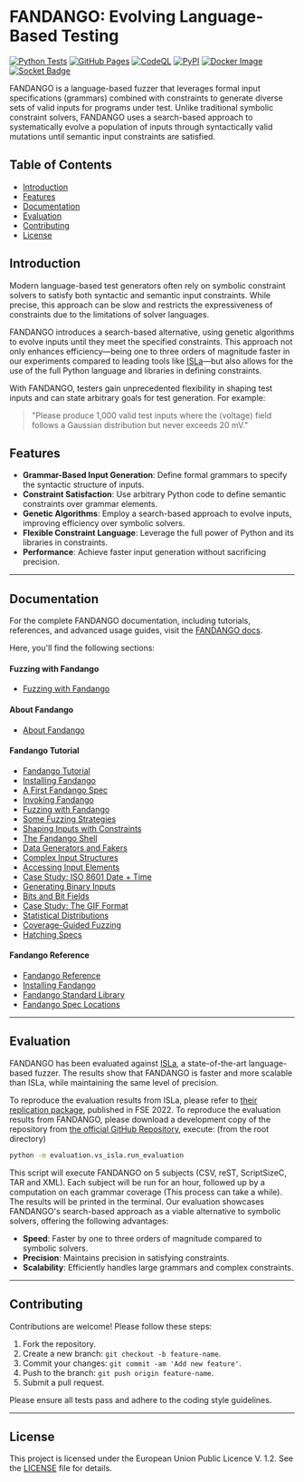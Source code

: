 # FANDANGO: Evolving Language-Based Testing

[![Python Tests](https://github.com/fandango-fuzzer/fandango/actions/workflows/python-tests.yml/badge.svg)](https://github.com/fandango-fuzzer/fandango/actions/workflows/python-tests.yml)
[![GitHub Pages](https://github.com/fandango-fuzzer/fandango/actions/workflows/deploy-book.yml/badge.svg)](https://github.com/fandango-fuzzer/fandango/actions/workflows/deploy-book.yml)
[![CodeQL](https://github.com/fandango-fuzzer/fandango/actions/workflows/github-code-scanning/codeql/badge.svg)](https://github.com/fandango-fuzzer/fandango/actions/workflows/github-code-scanning/codeql)
[![PyPI](https://github.com/fandango-fuzzer/fandango/actions/workflows/deploy-pypi.yml/badge.svg)](https://github.com/fandango-fuzzer/fandango/actions/workflows/deploy-pypi.yml)
[![Docker Image](https://github.com/fandango-fuzzer/fandango/actions/workflows/deploy-docker.yml/badge.svg)](https://github.com/fandango-fuzzer/fandango/actions/workflows/deploy-docker.yml)
[![Socket Badge](https://socket.dev/api/badge/pypi/package/fandango-fuzzer/0.1.0?artifact_id=tar-gz)](https://socket.dev/pypi/package/fandango-fuzzer/overview/0.1.0/tar-gz)

FANDANGO is a language-based fuzzer that leverages formal input specifications (grammars) combined with constraints to generate diverse sets of valid inputs for programs under test. Unlike traditional symbolic constraint solvers, FANDANGO uses a search-based approach to systematically evolve a population of inputs through syntactically valid mutations until semantic input constraints are satisfied.

## Table of Contents

- [Introduction](#introduction)
- [Features](#features)
- [Documentation](#documentation)
- [Evaluation](#evaluation)
- [Contributing](#contributing)
- [License](#license)

## Introduction

Modern language-based test generators often rely on symbolic constraint solvers to satisfy both syntactic and semantic input constraints. While precise, this approach can be slow and restricts the expressiveness of constraints due to the limitations of solver languages.

FANDANGO introduces a search-based alternative, using genetic algorithms to evolve inputs until they meet the specified constraints. This approach not only enhances efficiency—being one to three orders of magnitude faster in our experiments compared to leading tools like [ISLa](https://github.com/rindPHI/isla/tree/ESEC_FSE_22)—but also allows for the use of the full Python language and libraries in defining constraints.

With FANDANGO, testers gain unprecedented flexibility in shaping test inputs and can state arbitrary goals for test generation. For example:

> "Please produce 1,000 valid test inputs where the ⟨voltage⟩ field follows a Gaussian distribution but never exceeds 20 mV."

## Features

- **Grammar-Based Input Generation**: Define formal grammars to specify the syntactic structure of inputs.
- **Constraint Satisfaction**: Use arbitrary Python code to define semantic constraints over grammar elements.
- **Genetic Algorithms**: Employ a search-based approach to evolve inputs, improving efficiency over symbolic solvers.
- **Flexible Constraint Language**: Leverage the full power of Python and its libraries in constraints.
- **Performance**: Achieve faster input generation without sacrificing precision.

---

## Documentation

For the complete FANDANGO documentation, including tutorials, references, and advanced usage guides, visit the [FANDANGO docs](https://fandango-fuzzer.github.io/Intro.html).

Here, you'll find the following sections:

#### Fuzzing with Fandango
   - [Fuzzing with Fandango](https://fandango-fuzzer.github.io/Intro.html)
#### About Fandango
   - [About Fandango](https://fandango-fuzzer.github.io/About.html)
#### Fandango Tutorial
  - [Fandango Tutorial](https://fandango-fuzzer.github.io/Tutorial.html)
  - [Installing Fandango](https://fandango-fuzzer.github.io/Installing.html)
  - [A First Fandango Spec](https://fandango-fuzzer.github.io/FirstSpec.html)
  - [Invoking Fandango](https://fandango-fuzzer.github.io/Invoking.html)
  - [Fuzzing with Fandango](https://fandango-fuzzer.github.io/Fuzzing.html)
  - [Some Fuzzing Strategies](https://fandango-fuzzer.github.io/Strategies.html)
  - [Shaping Inputs with Constraints](https://fandango-fuzzer.github.io/Constraints.html)
  - [The Fandango Shell](https://fandango-fuzzer.github.io/Shell.html)
  - [Data Generators and Fakers](https://fandango-fuzzer.github.io/Generators.html)
  - [Complex Input Structures](https://fandango-fuzzer.github.io/Recursive.html)
  - [Accessing Input Elements](https://fandango-fuzzer.github.io/Paths.html)
  - [Case Study: ISO 8601 Date + Time](https://fandango-fuzzer.github.io/ISO8601.html)
  - [Generating Binary Inputs](https://fandango-fuzzer.github.io/Binary.html)
  - [Bits and Bit Fields](https://fandango-fuzzer.github.io/Bits.html)
  - [Case Study: The GIF Format](https://fandango-fuzzer.github.io/Gif.html)
  - [Statistical Distributions](https://fandango-fuzzer.github.io/Distributions.html)
  - [Coverage-Guided Fuzzing](https://fandango-fuzzer.github.io/Whitebox.html)
  - [Hatching Specs](https://fandango-fuzzer.github.io/Hatching.html)
#### Fandango Reference
  - [Fandango Reference](https://fandango-fuzzer.github.io/Reference.html)
  - [Installing Fandango](https://fandango-fuzzer.github.io/Installing.html)
  - [Fandango Standard Library](https://fandango-fuzzer.github.io/Stdlib.html)
  - [Fandango Spec Locations](https://fandango-fuzzer.github.io/Including.html)

---

## Evaluation

FANDANGO has been evaluated against [ISLa](https://github.com/rindPHI/isla/tree/ESEC_FSE_22), a state-of-the-art language-based fuzzer. The results show that FANDANGO is faster and more scalable than ISLa, while maintaining the same level of precision.

To reproduce the evaluation results from ISLa, please refer to [their replication package](https://dl.acm.org/do/10.1145/3554336/full/), published in FSE 2022.
To reproduce the evaluation results from FANDANGO, please download a development copy of the repository from [the official GitHub Repository](https://github.com/fandango-fuzzer/fandango), execute: (from the root directory)

```bash
python -m evaluation.vs_isla.run_evaluation
```

This script will execute FANDANGO on 5 subjects (CSV, reST, ScriptSizeC, TAR and XML). Each subject will be run for an hour, followed up by a computation on each grammar coverage (This process can take a while). The results will be printed in the terminal. Our evaluation showcases FANDANGO's search-based approach as a viable alternative to symbolic solvers, offering the following advantages:

- **Speed**: Faster by one to three orders of magnitude compared to symbolic solvers.
- **Precision**: Maintains precision in satisfying constraints.
- **Scalability**: Efficiently handles large grammars and complex constraints.

---

## Contributing

Contributions are welcome! Please follow these steps:

1. Fork the repository.
2. Create a new branch: `git checkout -b feature-name`.
3. Commit your changes: `git commit -am 'Add new feature'`.
4. Push to the branch: `git push origin feature-name`.
5. Submit a pull request.

Please ensure all tests pass and adhere to the coding style guidelines.

---

## License

This project is licensed under the European Union Public Licence V. 1.2. See the [LICENSE](https://github.com/fandango-fuzzer/fandango/blob/main/LICENSE.md) file for details.